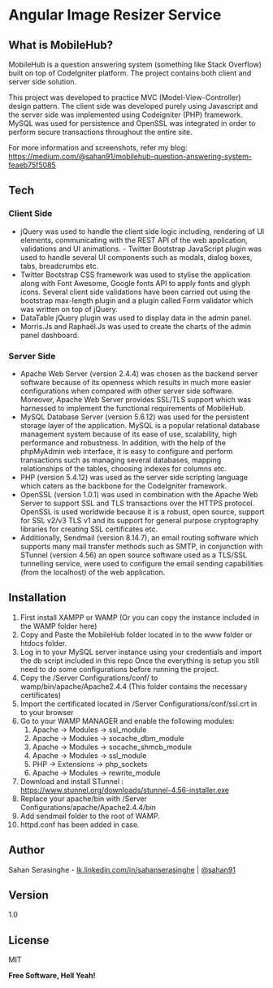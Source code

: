 Angular Image Resizer Service
=====================

What is MobileHub?
------------------

MobileHub is a question answering system (something like Stack Overflow) built on top of CodeIgniter platform. The project contains both client and server side solution.

This project was developed to practice MVC (Model-View-Controller) design pattern. The client side was developed purely using Javascript and the server side was implemented using Codeigniter (PHP) framework. MySQL was used for persistence and OpenSSL was integrated in order to perform secure transactions throughout the entire site.

For more information and screenshots, refer my blog:
https://medium.com/@sahan91/mobilehub-question-answering-system-feaeb75f5085

Tech
-------

### Client Side 

 - jQuery was used to handle the client side logic including, rendering of  UI elements, communicating with the REST API of the web application, validations and UI animations.   - Twitter  Bootstrap  JavaScript  plugin  was  used  to  handle  several  UI  components  such  as  modals,  dialog boxes, tabs, breadcrumbs etc. 
  - Twitter  Bootstrap  CSS  framework  was  used  to  stylise  the  application  along  with  Font  Awesome,  Google fonts API to apply fonts and glyph icons. Several client  side  validations  have  been carried  out  using  the bootstrap  max-length  plugin  and  a plugin called Form validator which was written on top of jQuery. 
 - DataTable jQuery plugin was used to display data in the admin panel. 
 - Morris.Js and Raphaël.Js was used to create the charts of the admin panel dashboard.

### Server Side
 - Apache  Web  Server  (version  2.4.4)  was  chosen  as  the  backend  server  software  because  of  its  openness which  results  in  much  more  easier  configurations  when  compared  with  other server  side  software. Moreover,   Apache   Web   Server   provides   SSL/TLS   support   which   was   harnessed  to   implement  the functional requirements of MobileHub.
  - MySQL  Database  Server  (version  5.6.12)  was  used  for  the  persistent  storage  layer  of  the  application. MySQL  is  a  popular  relational  database  management  system  because  of  its  ease  of  use,  scalability,  high performance  and  robustness.  In  addition,  with the  help  of  the  phpMyAdmin  web interface,  it  is  easy  to configure  and  perform  transactions  such  as  managing  several  databases,  mapping  relationships  of  the tables, choosing indexes for columns etc.
  - PHP (version 5.4.12) was used as the server side scripting language which caters as the  backbone for the CodeIgniter framework.
  - OpenSSL  (version  1.0.1)  was  used  in  combination  with  the  Apache  Web  Server to  support  SSL  and  TLS transactions  over  the  HTTPS  protocol. OpenSSL  is  used  worldwide  because  it  is  a  robust,  open  source, support  for  SSL  v2/v3  TLS  v1  and  its  support  for  general  purpose  cryptography  libraries  for  creating  SSL certificates etc.
  - Additionally, Sendmail  (version  8.14.7),  an  email  routing  software  which  supports  many  mail  transfer methods  such  as  SMTP,  in  conjunction  with STunnel  (version  4.56)  an  open  source  software  used  as  a TLS/SSL  tunnelling  service,  were  used  to  configure  the  email  sending  capabilities  (from  the  localhost)  of the web application.



Installation
--------------
1. First install XAMPP or WAMP (Or you can copy the instance included in the WAMP folder here)
2. Copy and Paste the MobileHub folder located in to the www folder or htdocs folder.
3. Log in to your MySQL server instance using your credentials and import the db script included in this repo
Once the everything is setup you still need to do some configurations before running the project.
4. Copy the /Server Configurations/conf/ to wamp/bin/apache/Apache2.4.4 (This folder contains the necessary certificates)
5. Import the certificated located in /Server Configurations/conf/ssl.crt in to your browser
6. Go to your WAMP MANAGER and enable the following modules:
	1. Apache -> Modules -> ssl_module
	2. Apache -> Modules -> socache_dbm_module
	3. Apache -> Modules -> socache_shmcb_module
	4. Apache -> Modules -> ssl_module
	5. PHP -> Extensions -> php_sockets
	6. Apache -> Modules -> rewrite_module
7. Download and install STunnel : https://www.stunnel.org/downloads/stunnel-4.56-installer.exe
8. Replace your apache/bin with /Server Configurations/apache/Apache2.4.4/bin
9. Add sendmail folder to the root of WAMP.
10. httpd.conf has been added in case.

Author
----
Sahan Serasinghe - [lk.linkedin.com/in/sahanserasinghe] | [@sahan91]

Version
----

1.0

License
----

MIT

**Free Software, Hell Yeah!**

[lk.linkedin.com/in/sahanserasinghe]:http://lk.linkedin.com/in/sahanserasinghe
[@sahan91]:https://twitter.com/sahan91
[jQuery]:http://jquery.com/
[ng-flow]:https://github.com/flowjs/ng-flow
[Twitter Bootstrap]: http://getbootstrap.com/